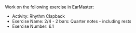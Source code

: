 Work on the following exercise in EarMaster:
- Activity: Rhythm Clapback
- Exercise Name: 2/4 - 2 bars: Quarter notes - including rests
- Exercise Number: 6.1
